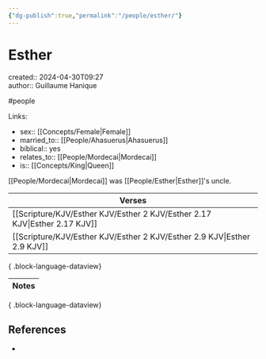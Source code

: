 ```yaml
---
{"dg-publish":true,"permalink":"/people/esther/"}
---
```



# Esther

created:: 2024-04-30T09:27  
author:: Guillaume Hanique

#people

Links:

- sex:: [[Concepts/Female\|Female]]
- married_to:: [[People/Ahasuerus\|Ahasuerus]]
- biblical:: yes
- relates_to:: [[People/Mordecai\|Mordecai]]
- is:: [[Concepts/King\|Queen]]

[[People/Mordecai\|Mordecai]] was [[People/Esther\|Esther]]'s uncle.

| Verses                                                                        |
| ----------------------------------------------------------------------------- |
| [[Scripture/KJV/Esther KJV/Esther 2 KJV/Esther 2.17 KJV\|Esther 2.17 KJV]] |
| [[Scripture/KJV/Esther KJV/Esther 2 KJV/Esther 2.9 KJV\|Esther 2.9 KJV]]   |

{ .block-language-dataview}

| Notes |
| ----- |

{ .block-language-dataview}

## References

- 
